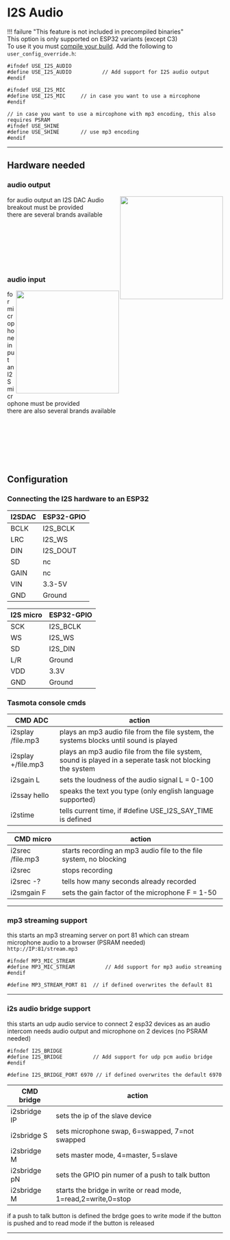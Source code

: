 # I2S Audio

!!! failure "This feature is not included in precompiled binaries"     
This option is only supported on ESP32 variants (except C3)   
To use it you must [compile your build](Compile-your-build). Add the following to `user_config_override.h`:
```
#ifndef USE_I2S_AUDIO
#define USE_I2S_AUDIO          // Add support for I2S audio output
#endif

#ifndef USE_I2S_MIC
#define USE_I2S_MIC		// in case you want to use a mircophone
#endif

// in case you want to use a mircophone with mp3 encoding, this also requires PSRAM
#ifndef USE_SHINE
#define USE_SHINE		// use mp3 encoding		
#endif

```
----


## Hardware needed
### audio output
<img src="file:///Users/gerhardmutz1/Desktop/s-l1600-1.jpg" align=right width=240>  

for audio output an I2S DAC Audio breakout must be provided    
there are several brands available   
&nbsp;

&nbsp;

&nbsp;

&nbsp;

### audio input
<img src="file:///Users/gerhardmutz1/Desktop/s-l1600-1.jpg" align=right width=240>  

for microphone input an I2S microphone must be provided    
there are also several brands available  
&nbsp;

&nbsp;

&nbsp;

&nbsp;



## Configuration
### Connecting the I2S hardware to an ESP32


|  I2SDAC | ESP32-GPIO |
|---|---|
|BCLK  |I2S_BCLK|
|LRC   |I2S_WS|
|DIN   |I2S_DOUT|
|SD   |nc|
|GAIN   |nc|
|VIN   |3.3-5V|
|GND   |Ground|

|  I2S micro | ESP32-GPIO |
|---|---|
|SCK  | I2S_BCLK |
|WS   |I2S_WS|
|SD   |I2S_DIN|
|L/R   |Ground|
|VDD   |3.3V|
|GND   | Ground |


### Tasmota console cmds
|  CMD ADC | action|
|---|---|
|i2splay /file.mp3|plays an mp3 audio file from the file system, the systems blocks until sound is played|
|i2splay +/file.mp3|plays an mp3 audio file from the file system, sound is played in a seperate task not blocking the system|
|i2sgain L|sets the loudness of the audio signal  L = 0-100|
|i2ssay hello|speaks the text you type (only english language supported)|
|i2stime|tells current time, if #define USE_I2S_SAY_TIME is defined|

|  CMD micro | action|
|---|---|
|i2srec /file.mp3|starts recording an mp3 audio file to the file system, no blocking|
|i2srec|stops recording|
|i2srec -?|tells how many seconds already recorded|
|i2smgain F|sets the gain factor of the microphone  F = 1-50|
----

### mp3 streaming support

this starts an mp3 streaming server on port 81 which can stream microphone audio to a browser (PSRAM needed)  
`http://IP:81/stream.mp3`

```
#ifndef MP3_MIC_STREAM
#define MP3_MIC_STREAM          // Add support for mp3 audio streaming
#endif

#define MP3_STREAM_PORT 81	// if defined overwrites the default 81

```
----

### i2s audio bridge support

this starts an udp audio service to connect 2 esp32 devices as an audio intercom
needs audio output and microphone on 2 devices (no PSRAM needed)  
```
#ifndef I2S_BRIDGE
#define I2S_BRIDGE          // Add support for udp pcm audio bridge
#endif

#define I2S_BRIDGE_PORT 6970 // if defined overwrites the default 6970

```
|  CMD bridge | action|
|---|---|
i2sbridge IP|sets the ip of the slave device|
|i2sbridge S|sets microphone swap, 6=swapped, 7=not swapped|
|i2sbridge M|sets master mode, 4=master, 5=slave|
|i2sbridge pN|sets the GPIO pin numer of a push to talk button|
|i2sbridge M|starts the bridge in write or read mode, 1=read,2=write,0=stop|  

if a push to talk button is defined the brdge goes to write mode if the button is pushed and to read mode if the button is released  
 


----



